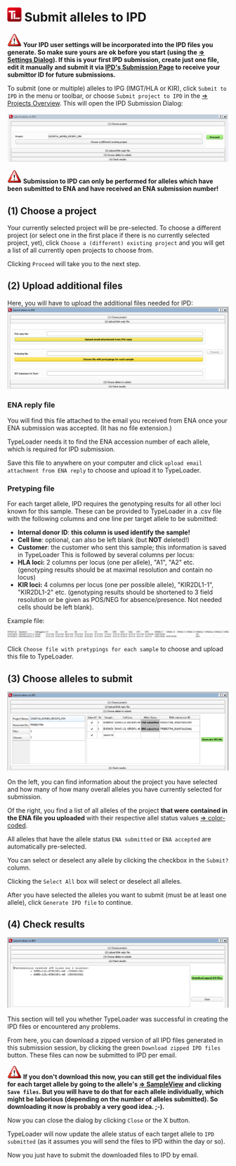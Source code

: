 # ![Icon](images/TypeLoader_32.png) Submit alleles to IPD 
![Important](images/icon_important.png) **Your IPD user settings will be incorporated into the IPD files you generate. So make sure yours are ok before you start (using the [=> Settings Dialog](settings.md)). If this is your first IPD submission, create just one file, edit it manually and submit it via  [IPD's Submission Page](https://www.ebi.ac.uk/ipd/imgt/hla/subs/submit.html) to receive your submittor ID for future submissions.**

To submit (one or multiple) alleles to IPG (IMGT/HLA or KIR), click ``Submit to IPD`` in the menu or toolbar, or choose ``Submit project to IPD`` in the [=> Projects Overview](overview_project.md).
This will open the IPD Submission Dialog:

![IPDSubmission](images/ipd_submission1.png)

![Important](images/icon_important.png) **Submission to IPD can only be performed for alleles which have been submitted to ENA and have received an ENA submission number!**

##  (1) Choose a project 
Your currently selected project will be pre-selected. To choose a different project (or select one in the first place if there is no currently selected project, yet), click ``Choose a (different) existing project`` and you will get a list of all currently open projects to choose from.

Clicking ``Proceed`` will take you to the next step.

##  (2) Upload additional files 

Here, you will have to upload the additional files needed for IPD:
![IPDSubmission](images/ipd_submission2.png)

###  ENA reply file 
You will find this file attached to the email you received from ENA once your ENA submission was accepted. (It has no file extension.)

TypeLoader needs it to find the ENA accession number of each allele, which is required for IPD submission.

Save this file to anywhere on your computer and click ``upload email attachment from ENA reply`` to choose and upload it to TypeLoader.

###  Pretyping file 
For each target allele, IPD requires the genotyping results for all other loci known for this sample. These can be provided to TypeLoader in a .csv file with the following columns and one line per target allele to be submitted:

  * **Internal donor ID**: **this column is used identify the sample!** 
  * **Cell line**: optional, can also be left blank (but **NOT** deleted!)
  * **Customer**: the customer who sent this sample; this information is saved in TypeLoader
This is followed by several columns per locus:
  * **HLA loci:** 2 columns per locus (one per allele), "A1", "A2" etc. (genotyping results should be at maximal resolution and contain no locus)
  * **KIR loci:** 4 columns per locus (one per possible allele), "KIR2DL1-1", "KIR2DL1-2" etc. (genotyping results should be shortened to 3 field resolution or be given as POS/NEG for absence/presence. Not needed cells should be left blank).

Example file:

![IPDSubmission2b](images/ipd_submission2a.png)

Click ``Choose file with pretypings for each sample`` to choose and upload this file to TypeLoader.

##  (3) Choose alleles to submit 
![IPDSubmission](images/ipd_submission3.png)

On the left, you can find information about the project you have selected and how many of how many overall alleles you have currently selected for submission.

Of the right, you find a list of all alleles of the project **that were contained in the ENA file you uploaded** with their respective allel status values [=> color-coded](colors_icons.md).

All alleles that have the allele status ``ENA submitted`` or ``ENA accepted`` are automatically pre-selected.

You can select or deselect any allele by clicking the checkbox in the ``Submit?`` column.

Clicking the ``Select All`` box will select or deselect all alleles.

After you have selected the alleles you want to submit (must be at least one allele), click ``Generate IPD file`` to continue.

##  (4) Check results 
![IPDSubmission](images/ipd_submission4.png)

This section will tell you whether TypeLoader was successful in creating the IPD files or encountered any problems.

From here, you can download a zipped version of all IPD files generated in this submission session, by clicking the green ``Download zipped IPD files`` button. These files can now be submitted to IPD per email.

![Important](images/icon_important.png) **If you don't download this now, you can still get the individual files for each target allele by going to the allele's [=> SampleView](view_sample.md) and clicking ``Save files``. But you will have to do that for each allele individually, which might be laborious (depending on the number of alleles submitted). So downloading it now is probably a very good idea. ;-).**

Now you can close the dialog by clicking ``Close`` or the X button.

TypeLoader will now update the allele status of each target allele to ``IPD submitted`` (as it assumes you will send the files to IPD within the day or so).

Now you just have to submit the downloaded files to IPD by email.
